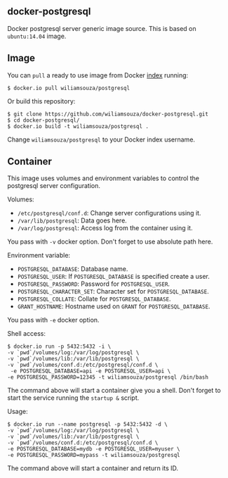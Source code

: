docker-postgresql
-----------------

Docker postgresql server generic image source. This is based on `ubuntu:14.04` image.

Image
-----

You can `pull` a ready to use image from Docker
[index](https://index.docker.io/u/wiliamsouza/) running:

```
$ docker.io pull wiliamsouza/postgresql
```

Or build this repository:

```
$ git clone https://github.com/wiliamsouza/docker-postgresql.git
$ cd docker-postgresql/
$ docker.io build -t wiliamsouza/postgresql .
```

Change `wiliamsouza/postgresql` to your Docker index username.

Container
---------

This image uses volumes and environment variables to control the postgresql server
configuration.

Volumes:

* `/etc/postgresql/conf.d`: Change server configurations using it.
* `/var/lib/postgresql`: Data goes here.
* `/var/log/postgresql`: Access log from the container using it.

You pass with `-v` docker option. Don't forget to use absolute path here.

Environment variable:

* `POSTGRESQL_DATABASE`: Database name.
* `POSTGRESQL_USER`: If `POSTGRESQL_DATABASE` is specified create a user.
* `POSTGRESQL_PASSWORD`: Password for `POSTGRESQL_USER`.
* `POSTGRESQL_CHARACTER_SET`: Character set for `POSTGRESQL_DATABASE`.
* `POSTGRESQL_COLLATE`: Collate for `POSTGRESQL_DATABASE`.
* `GRANT_HOSTNAME`: Hostname used on `GRANT` for `POSTGRESQL_DATABASE`.

You pass with `-e` docker option.

Shell access:

```
$ docker.io run -p 5432:5432 -i \
-v `pwd`/volumes/log:/var/log/postgresql \
-v `pwd`/volumes/lib:/var/lib/postgresql \
-v `pwd`/volumes/conf.d:/etc/postgresql/conf.d \
 -e POSTGRESQL_DATABASE=api -e POSTGRESQL_USER=api \
-e POSTGRESQL_PASSWORD=12345 -t wiliamsouza/postgresql /bin/bash
```

The command above will start a container give you a shell. Don't
forget to start the service running the `startup &` script.

Usage:

```
$ docker.io run --name postgresql -p 5432:5432 -d \
-v `pwd`/volumes/log:/var/log/postgresql \
-v `pwd`/volumes/lib:/var/lib/postgresql \
-v `pwd`/volumes/conf.d:/etc/postgresql/conf.d \
-e POSTGRESQL_DATABASE=mydb -e POSTGRESQL_USER=myuser \
-e POSTGRESQL_PASSWORD=mypass -t wiliamsouza/postgresql
```

The command above will start a container and return its ID.
